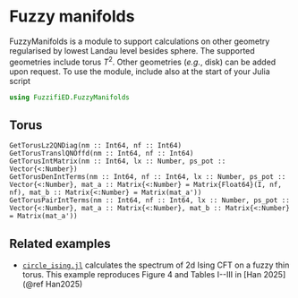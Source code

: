 # Fuzzy manifolds

FuzzyManifolds is a module to support calculations on other geometry regularised by lowest Landau level besides sphere. The supported geometries include torus $T^2$. Other geometries (_e.g._, disk) can be added upon request. To use the module, include also at the start of your Julia script
```julia
using FuzzifiED.FuzzyManifolds
```

## Torus 

```@docs
GetTorusLz2QNDiag(nm :: Int64, nf :: Int64) 
GetTorusTranslQNOffd(nm :: Int64, nf :: Int64) 
GetTorusIntMatrix(nm :: Int64, lx :: Number, ps_pot :: Vector{<:Number})
GetTorusDenIntTerms(nm :: Int64, nf :: Int64, lx :: Number, ps_pot :: Vector{<:Number}, mat_a :: Matrix{<:Number} = Matrix{Float64}(I, nf, nf), mat_b :: Matrix{<:Number} = Matrix(mat_a'))
GetTorusPairIntTerms(nm :: Int64, nf :: Int64, lx :: Number, ps_pot :: Vector{<:Number}, mat_a :: Matrix{<:Number}, mat_b :: Matrix{<:Number} = Matrix(mat_a'))
```

## Related examples 

* [`circle_ising.jl`](https://github.com/FuzzifiED/FuzzifiED.jl/blob/main/examples/circle_ising.jl) calculates the spectrum of 2d Ising CFT on a fuzzy thin torus. This example reproduces Figure 4 and Tables I--III in [Han 2025](@ref Han2025)
